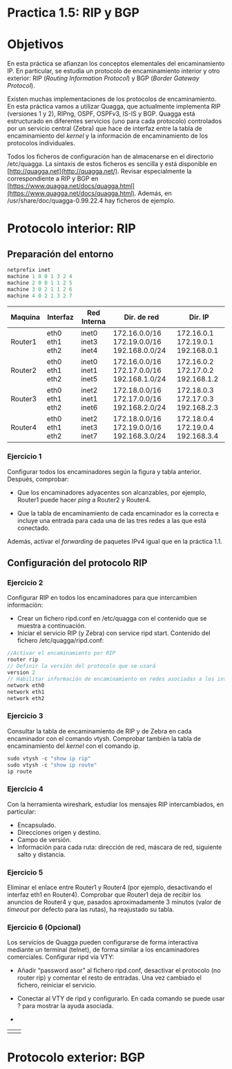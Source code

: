# Practica 1.5: RIP y BGP

# Objetivos
En esta práctica se afianzan los conceptos elementales del encaminamiento IP. En particular, se estudia un protocolo de encaminamiento interior y otro exterior: RIP (_Routing Information Protocol_) y BGP (_Border Gateway Protocol_).

Existen muchas implementaciones de los protocolos de encaminamiento. En esta práctica vamos a utilizar Quagga, que actualmente implementa RIP (versiones 1 y 2), RIPng, OSPF, OSPFv3, IS-IS y BGP. Quagga está estructurado en diferentes servicios (uno para cada protocolo) controlados por un servicio central (Zebra) que hace de interfaz entre la tabla de encaminamiento del  _kernel_  y la información de encaminamiento de los protocolos individuales.

Todos los ficheros de configuración han de almacenarse en el directorio /etc/quagga. La sintaxis de estos ficheros es sencilla y está disponible en  [http://quagga.net](http://quagga.net/). Revisar especialmente la correspondiente a RIP y BGP en  [https://www.quagga.net/docs/quagga.html](https://www.quagga.net/docs/quagga.html). Además, en /usr/share/doc/quagga-0.99.22.4 hay ficheros de ejemplo.

# Protocolo interior: RIP
## Preparación del entorno
```c
netprefix inet
machine 1 0 0 1 3 2 4
machine 2 0 0 1 1 2 5
machine 3 0 2 1 1 2 6
machine 4 0 2 1 3 2 7
```
|  Maquina | Interfaz | Red Interna | Dir. de red | Dir. IP
|--|--|--|--|--|
| Router1  | eth0 eth1 eth2  | inet0 inet3 inet4 | 172.16.0.0/16 172.19.0.0/16 192.168.0.0/24 | 172.16.0.1 172.19.0.1 192.168.0.1 |
| Router2  | eth0 eth1 eth2  | inet0 inet1 inet5 | 172.16.0.0/16 172.17.0.0/16 192.168.1.0/24 | 172.16.0.2 172.17.0.2 192.168.1.2 |
| Router3  | eth0 eth1 eth2  | inet2 inet1 inet6 | 172.18.0.0/16 172.17.0.0/16 192.168.2.0/24 | 172.18.0.3 172.17.0.3 192.168.2.3 |
| Router4  | eth0 eth1 eth2  | inet2 inet3 inet7 | 172.18.0.0/16 172.19.0.0/16 192.168.3.0/24 | 172.18.0.4 172.19.0.4 192.168.3.4 |

### Ejercicio 1
Configurar todos los encaminadores según la figura y tabla anterior. Después, comprobar:

- Que los encaminadores adyacentes son alcanzables, por ejemplo, Router1 puede hacer  _ping_  a Router2 y Router4.

- Que la tabla de encaminamiento de cada encaminador es la correcta e incluye una entrada para cada una de las tres redes a las que está conectado.

Además, activar el  _forwarding_  de paquetes IPv4 igual que en la práctica 1.1.

## Configuración del protocolo RIP
### Ejercicio 2
Configurar RIP en todos los encaminadores para que intercambien información:
- Crear un fichero ripd.conf en /etc/quagga con el contenido que se muestra a continuación.
- Iniciar el servicio RIP (y Zebra) con service ripd start.
Contenido del fichero /etc/quagga/ripd.conf:
```c
//Activar el encaminamiento por RIP
router rip
// Definir la versión del protocolo que se usará
version 2
// Habilitar información de encaminamiento en redes asociadas a los interfaces
network eth0
network eth1
network eth2
```

### Ejercicio 3
Consultar la tabla de encaminamiento de RIP y de Zebra en cada encaminador con el comando vtysh. Comprobar también la tabla de encaminamiento del  _kernel_  con el comando ip.
```c
sudo vtysh -c "show ip rip"
sudo vtysh -c "show ip route"
ip route
```
### Ejercicio 4
Con la herramienta wireshark, estudiar los mensajes RIP intercambiados, en particular:
- Encapsulado.
- Direcciones origen y destino.
-  Campo de versión.
- Información para cada ruta: dirección de red, máscara de red, siguiente salto y distancia.

### Ejercicio 5
Eliminar el enlace entre Router1 y Router4 (por ejemplo, desactivando el interfaz eth1 en Router4). Comprobar que Router1 deja de recibir los anuncios de Router4 y que, pasados aproximadamente 3 minutos (valor de  _timeout_  por defecto para las rutas), ha reajustado su tabla.

### Ejercicio 6 (Opcional)
Los servicios de Quagga pueden configurarse de forma interactiva mediante un terminal (telnet), de forma similar a los encaminadores comerciales. Configurar ripd vía VTY:

- Añadir “password asor” al fichero ripd.conf, desactivar el protocolo (no router rip) y comentar el resto de entradas. Una vez cambiado el fichero, reiniciar el servicio.

- Conectar al VTY de ripd y configurarlo. En cada comando se puede usar ? para mostrar la ayuda asociada.
-
|  |  |
|--|--|
|  |  |

# Protocolo exterior: BGP
<!--stackedit_data:
eyJoaXN0b3J5IjpbLTk5OTc1MzE2N119
-->
